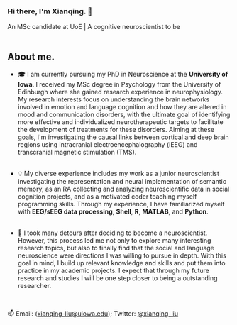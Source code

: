 ### Hi there, I'm Xianqing. 👋 
An MSc candidate at UoE | A cognitive neuroscientist to be
&emsp;<br/>
&emsp;<br/>


## About me.
 

- 🎓 I am currently pursuing my PhD in Neuroscience at the **University of Iowa**. I received my MSc degree in Psychology from the University of Edinburgh where she gained research experience in neurophysiology. My research interests focus on understanding the brain networks involved in emotion and language cognition and how they are altered in mood and communication disorders, with the ultimate goal of identifying more effective and individualized neurotherapeutic targets to facilitate the development of treatments for these disorders. Aiming at these goals, I'm investigating the causal links between cortical and deep brain regions using intracranial electroencephalography (iEEG) and transcranial magnetic stimulation (TMS). 
&emsp;<br/>
&emsp;<br/>
 

- :bulb: My diverse experience includes my work as a junior neuroscientist investigating the representation and neural implementation of semantic memory, as an RA collecting and analyzing neuroscientific data in social cognition projects, and as a motivated coder teaching myself programming skills. Through my experience, I have familiarized myself with **EEG/sEEG data processing**, **Shell**, **R**, **MATLAB**, and **Python**.
&emsp;<br/>
&emsp;<br/>


- 🌱 I took many detours after deciding to become a neuroscientist. However, this process led me not only to explore many interesting research topics, but also to finally find that the social and language neuroscience were directions I was willing to pursue in depth. With this goal in mind, I build up relevant knowledge and skills and put them into practice in my academic projects. I expect that through my future research and studies I will be one step closer to being a outstanding researcher.


&emsp;<br/>


📫 Email: (xianqing-liu@uiowa.edu); Twitter: [@xianqing_liu](https://twitter.com/xianqing_liu)



<!--
**Xianqing98/Xianqing98** is a ✨ _special_ ✨ repository because its `README.md` (this file) appears on your GitHub profile.

